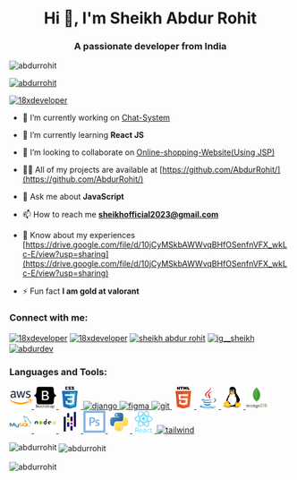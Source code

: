 <h1 align="center">Hi 👋, I'm Sheikh Abdur Rohit</h1>
<h3 align="center">A passionate developer from India</h3>

<p align="left"> <img src="https://komarev.com/ghpvc/?username=abdurrohit&label=Profile%20views&color=0e75b6&style=flat" alt="abdurrohit" /> </p>

<p align="left"> <a href="https://github.com/ryo-ma/github-profile-trophy"><img src="https://github-profile-trophy.vercel.app/?username=abdurrohit" alt="abdurrohit" /></a> </p>

<p align="left"> <a href="https://twitter.com/18xdeveloper" target="blank"><img src="https://img.shields.io/twitter/follow/18xdeveloper?logo=twitter&style=for-the-badge" alt="18xdeveloper" /></a> </p>

- 🔭 I’m currently working on [Chat-System](https://github.com/AbdurRohit/Team-Chat)

- 🌱 I’m currently learning **React JS**

- 👯 I’m looking to collaborate on [Online-shopping-Website(Using JSP)](https://github.com/AbdurRohit/Online-Shopping-Website-dressup-)

- 👨‍💻 All of my projects are available at [https://github.com/AbdurRohit/](https://github.com/AbdurRohit/)

- 💬 Ask me about **JavaScript**

- 📫 How to reach me **sheikhofficial2023@gmail.com**

- 📄 Know about my experiences [https://drive.google.com/file/d/10jCyMSkbAWWvqBHfOSenfnVFX_wkLc-E/view?usp=sharing](https://drive.google.com/file/d/10jCyMSkbAWWvqBHfOSenfnVFX_wkLc-E/view?usp=sharing)

- ⚡ Fun fact **I am gold at valorant**

<h3 align="left">Connect with me:</h3>
<p align="left">
<a href="https://dev.to/18xdeveloper" target="blank"><img align="center" src="https://raw.githubusercontent.com/rahuldkjain/github-profile-readme-generator/master/src/images/icons/Social/devto.svg" alt="18xdeveloper" height="30" width="40" /></a>
<a href="https://twitter.com/18xdeveloper" target="blank"><img align="center" src="https://raw.githubusercontent.com/rahuldkjain/github-profile-readme-generator/master/src/images/icons/Social/twitter.svg" alt="18xdeveloper" height="30" width="40" /></a>
<a href="https://linkedin.com/in/sheikh abdur rohit" target="blank"><img align="center" src="https://raw.githubusercontent.com/rahuldkjain/github-profile-readme-generator/master/src/images/icons/Social/linked-in-alt.svg" alt="sheikh abdur rohit" height="30" width="40" /></a>
<a href="https://instagram.com/ig__sheikh" target="blank"><img align="center" src="https://raw.githubusercontent.com/rahuldkjain/github-profile-readme-generator/master/src/images/icons/Social/instagram.svg" alt="ig__sheikh" height="30" width="40" /></a>
<a href="https://www.youtube.com/c/abdurdev" target="blank"><img align="center" src="https://raw.githubusercontent.com/rahuldkjain/github-profile-readme-generator/master/src/images/icons/Social/youtube.svg" alt="abdurdev" height="30" width="40" /></a>
</p>

<h3 align="left">Languages and Tools:</h3>
<p align="left"> <a href="https://aws.amazon.com" target="_blank" rel="noreferrer"> <img src="https://raw.githubusercontent.com/devicons/devicon/master/icons/amazonwebservices/amazonwebservices-original-wordmark.svg" alt="aws" width="40" height="40"/> </a> <a href="https://getbootstrap.com" target="_blank" rel="noreferrer"> <img src="https://raw.githubusercontent.com/devicons/devicon/master/icons/bootstrap/bootstrap-plain-wordmark.svg" alt="bootstrap" width="40" height="40"/> </a> <a href="https://www.w3schools.com/css/" target="_blank" rel="noreferrer"> <img src="https://raw.githubusercontent.com/devicons/devicon/master/icons/css3/css3-original-wordmark.svg" alt="css3" width="40" height="40"/> </a> <a href="https://www.djangoproject.com/" target="_blank" rel="noreferrer"> <img src="https://cdn.worldvectorlogo.com/logos/django.svg" alt="django" width="40" height="40"/> </a> <a href="https://www.figma.com/" target="_blank" rel="noreferrer"> <img src="https://www.vectorlogo.zone/logos/figma/figma-icon.svg" alt="figma" width="40" height="40"/> </a> <a href="https://git-scm.com/" target="_blank" rel="noreferrer"> <img src="https://www.vectorlogo.zone/logos/git-scm/git-scm-icon.svg" alt="git" width="40" height="40"/> </a> <a href="https://www.w3.org/html/" target="_blank" rel="noreferrer"> <img src="https://raw.githubusercontent.com/devicons/devicon/master/icons/html5/html5-original-wordmark.svg" alt="html5" width="40" height="40"/> </a> <a href="https://www.java.com" target="_blank" rel="noreferrer"> <img src="https://raw.githubusercontent.com/devicons/devicon/master/icons/java/java-original.svg" alt="java" width="40" height="40"/> </a> <a href="https://www.linux.org/" target="_blank" rel="noreferrer"> <img src="https://raw.githubusercontent.com/devicons/devicon/master/icons/linux/linux-original.svg" alt="linux" width="40" height="40"/> </a> <a href="https://www.mongodb.com/" target="_blank" rel="noreferrer"> <img src="https://raw.githubusercontent.com/devicons/devicon/master/icons/mongodb/mongodb-original-wordmark.svg" alt="mongodb" width="40" height="40"/> </a> <a href="https://www.mysql.com/" target="_blank" rel="noreferrer"> <img src="https://raw.githubusercontent.com/devicons/devicon/master/icons/mysql/mysql-original-wordmark.svg" alt="mysql" width="40" height="40"/> </a> <a href="https://nodejs.org" target="_blank" rel="noreferrer"> <img src="https://raw.githubusercontent.com/devicons/devicon/master/icons/nodejs/nodejs-original-wordmark.svg" alt="nodejs" width="40" height="40"/> </a> <a href="https://pandas.pydata.org/" target="_blank" rel="noreferrer"> <img src="https://raw.githubusercontent.com/devicons/devicon/2ae2a900d2f041da66e950e4d48052658d850630/icons/pandas/pandas-original.svg" alt="pandas" width="40" height="40"/> </a> <a href="https://www.photoshop.com/en" target="_blank" rel="noreferrer"> <img src="https://raw.githubusercontent.com/devicons/devicon/master/icons/photoshop/photoshop-line.svg" alt="photoshop" width="40" height="40"/> </a> <a href="https://www.python.org" target="_blank" rel="noreferrer"> <img src="https://raw.githubusercontent.com/devicons/devicon/master/icons/python/python-original.svg" alt="python" width="40" height="40"/> </a> <a href="https://reactjs.org/" target="_blank" rel="noreferrer"> <img src="https://raw.githubusercontent.com/devicons/devicon/master/icons/react/react-original-wordmark.svg" alt="react" width="40" height="40"/> </a> <a href="https://tailwindcss.com/" target="_blank" rel="noreferrer"> <img src="https://www.vectorlogo.zone/logos/tailwindcss/tailwindcss-icon.svg" alt="tailwind" width="40" height="40"/> </a> </p>

<p><img align="left" src="https://github-readme-stats.vercel.app/api/top-langs?username=abdurrohit&show_icons=true&locale=en&layout=compact" alt="abdurrohit" /></p>

<p>&nbsp;<img align="center" src="https://github-readme-stats.vercel.app/api?username=abdurrohit&show_icons=true&locale=en" alt="abdurrohit" /></p>

<p><img align="center" src="https://github-readme-streak-stats.herokuapp.com/?user=abdurrohit&" alt="abdurrohit" /></p>
